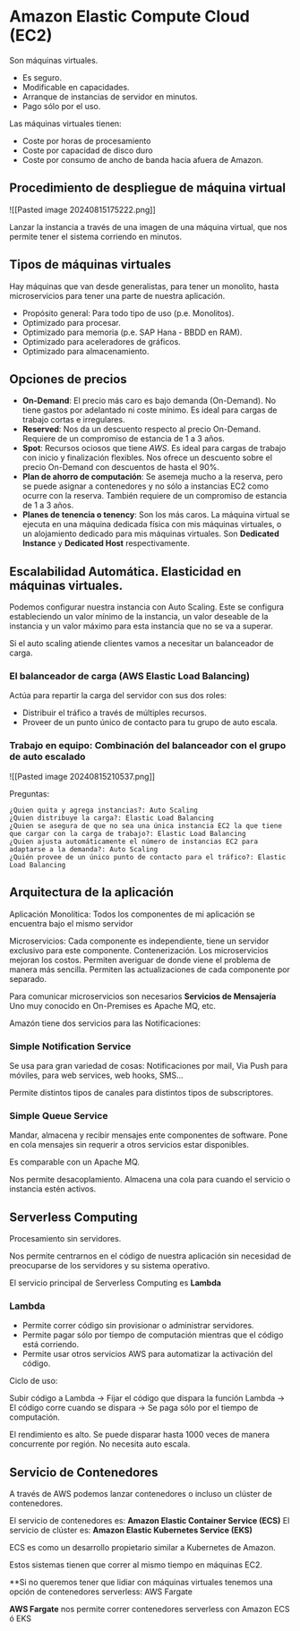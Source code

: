 
# Amazon Elastic Compute Cloud (EC2)

Son máquinas virtuales. 
* Es seguro.
* Modificable en capacidades. 
* Arranque de instancias de servidor en minutos.
* Pago sólo por el uso.

Las máquinas virtuales tienen:

* Coste por horas de procesamiento
* Coste por capacidad de disco duro
* Coste por consumo de ancho de banda hacia afuera de Amazon.


## Procedimiento de despliegue de máquina virtual

![[Pasted image 20240815175222.png]]

Lanzar la instancia a través de una imagen de una máquina virtual, que nos permite tener el sistema corriendo en minutos.

## Tipos de máquinas virtuales

Hay máquinas que van desde generalistas, para tener un monolito, hasta microservicios para tener una parte de nuestra aplicación.

* Propósito general: Para todo tipo de uso (p.e. Monolitos).
* Optimizado para procesar.
* Optimizado para memoria (p.e. SAP Hana - BBDD en RAM).
* Optimizado para aceleradores de gráficos.
* Optimizado para almacenamiento.

## Opciones de precios

* **On-Demand**: El precio más caro es bajo demanda (On-Demand). No tiene gastos por adelantado ni coste mínimo. Es ideal para cargas de trabajo cortas e irregulares.
* **Reserved**: Nos da un descuento respecto al precio On-Demand. Requiere de un compromiso de estancia de 1 a 3 años.
* **Spot**: Recursos ociosos que tiene *AWS*. Es ideal para cargas de trabajo con inicio y finalización flexibles. Nos ofrece un descuento sobre el precio On-Demand con descuentos de hasta el 90%.
* **Plan de ahorro de computación**: Se asemeja mucho a la reserva, pero se puede asignar a contenedores y no sólo a instancias EC2 como ocurre con la reserva. También requiere de un compromiso de estancia de 1 a 3 años.
* **Planes de tenencia o tenency**: Son los más caros. La máquina virtual se ejecuta en una máquina dedicada física con mis máquinas virtuales, o un alojamiento dedicado para mis máquinas virtuales. Son **Dedicated Instance** y **Dedicated Host** respectivamente.

## Escalabilidad Automática. Elasticidad en máquinas virtuales.

Podemos configurar nuestra instancia con Auto Scaling.
Este se configura estableciendo un valor mínimo de la instancia, un valor deseable de la instancia y un valor máximo para esta instancia que no se va a superar.

Si el auto scaling atiende clientes vamos a necesitar un balanceador de carga.

### El balanceador de carga (AWS Elastic Load Balancing)

Actúa para repartir la carga del servidor con sus dos roles:
* Distribuir el tráfico a través de múltiples recursos.
* Proveer de un punto único de contacto para tu grupo de auto escala.

### Trabajo en equipo: Combinación del balanceador con el grupo de auto escalado

![[Pasted image 20240815210537.png]]


Preguntas:

	¿Quien quita y agrega instancias?: Auto Scaling
	¿Quien distribuye la carga?: Elastic Load Balancing
	¿Quien se asegura de que no sea una única instancia EC2 la que tiene que cargar con la carga de trabajo?: Elastic Load Balancing
	¿Quien ajusta automáticamente el número de instancias EC2 para adaptarse a la demanda?: Auto Scaling
	¿Quién provee de un único punto de contacto para el tráfico?: Elastic Load Balancing

## Arquitectura de la aplicación


Aplicación Monolítica: Todos los componentes de mi aplicación se encuentra bajo el mismo servidor

Microservicios: Cada componente es independiente, tiene un servidor exclusivo para este componente. Contenerización. Los microservicios mejoran los costos. Permiten averiguar de donde viene el problema de manera más sencilla. Permiten las actualizaciones de cada componente por separado.

Para comunicar microservicios son necesarios **Servicios de Mensajería**
Uno muy conocido en On-Premises es Apache MQ, etc.

Amazón tiene dos servicios para las Notificaciones:

### Simple Notification Service

Se usa para gran variedad de cosas: Notificaciones por mail, Via Push para móviles, para web services, web hooks, SMS...

Permite distintos tipos de canales para distintos tipos de subscriptores.

### Simple Queue Service

Mandar, almacena y recibir mensajes ente componentes de software.
Pone en cola mensajes sin requerir a otros servicios estar disponibles.

Es comparable con un Apache MQ.

Nos permite desacoplamiento. Almacena una cola para cuando el servicio o instancia estén activos.


## Serverless Computing

Procesamiento sin servidores.

Nos permite centrarnos en el código de nuestra aplicación sin necesidad de preocuparse de los servidores y su sistema operativo.

El servicio principal de Serverless Computing es **Lambda** 

### Lambda

* Permite correr código sin provisionar o administrar servidores.
* Permite pagar sólo por tiempo de computación mientras que el código está corriendo.
* Permite usar otros servicios AWS para automatizar la activación del código.

Ciclo de uso:

Subir código a Lambda -> Fijar el código que dispara la función Lambda -> El código corre cuando se dispara -> Se paga sólo por el tiempo de computación.

El rendimiento es alto. Se puede disparar hasta 1000 veces de manera concurrente por región. No necesita auto escala.

## Servicio de Contenedores

A través de AWS podemos lanzar contenedores o incluso un clúster de contenedores.

El servicio de contenedores es: **Amazon Elastic Container Service (ECS)**
El servicio de clúster es: **Amazon Elastic Kubernetes Service (EKS)**

ECS es como un desarrollo propietario similar a Kubernetes de Amazon.


Estos sistemas tienen que correr al mismo tiempo en máquinas EC2.

**Si no queremos tener que lidiar con máquinas virtuales tenemos una opción de contenedores serverless: AWS Fargate

**AWS Fargate** nos permite correr contenedores serverless con Amazon ECS ó EKS











